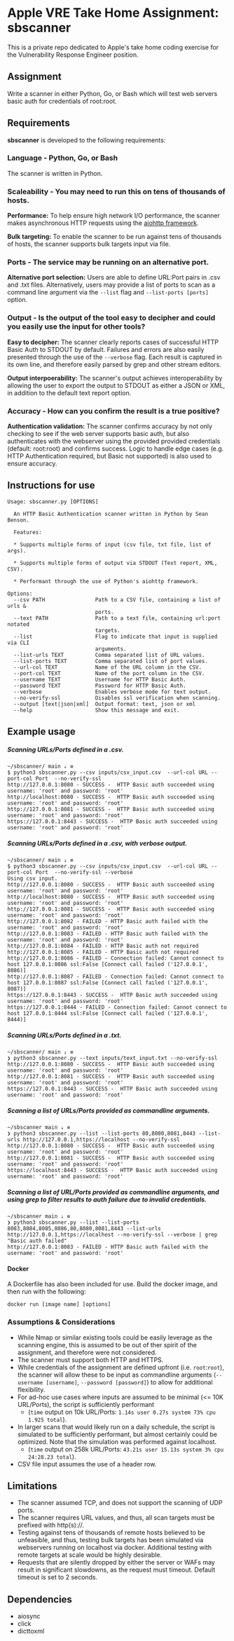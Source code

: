# Apple VRE Take Home Assignment: sbscanner
This is a private repo dedicated to Apple's take home coding exercise for the Vulnerability Response Engineer position.

## Assignment 
Write a scanner in either Python, Go, or Bash which will test web servers basic auth for credentials of root:root.

## Requirements
**sbscanner** is developed to the following requirements:

### Language - Python, Go, or Bash

The scanner is written in Python.

### Scaleability - You may need to run this on tens of thousands of hosts.
**Performance:** To help ensure high network I/O performance, the scanner makes asynchronous HTTP requests using the [aiohttp framework](https://docs.aiohttp.org/en/stable/).

**Bulk targeting:** To enable the scanner to be run against tens of thousands of hosts, the scanner supports bulk targets input via file.

### Ports - The service may be running on an alternative port.
**Alternative port selection:** Users are able to define URL:Port pairs in .csv and .txt files. Alternatively, users may provide a list of ports to scan as a command line argument via the `--list` flag and `--list-ports [ports]` option.

### Output - Is the output of the tool easy to decipher and could you easily use the input for other tools?
**Easy to decipher:** The scanner clearly reports cases of successful HTTP Basic Auth to STDOUT by default. Failures and errors are also easily presented through the use of the `--verbose` flag. Each result is captured in its own line, and therefore easily parsed by grep and other stream editors.

**Output interpoerability:** The scanner's output achieves interoperability by allowing the user to export the output to STDOUT as either a JSON or XML, in addition to the default text report option.

### Accuracy - How can you confirm the result is a true positive?
**Authentication validation:** The scanner confirms accuracy by not only checking to see if the web server supports basic auth, but also authenticates with the webserver using the provided provided credentials (default: root:root) and confirms success. Logic to handle edge cases (e.g. HTTP Authentication required, but Basic not supported) is also used to ensure accuracy.

## Instructions for use
```
Usage: sbscanner.py [OPTIONS]

  An HTTP Basic Authentication scanner written in Python by Sean Benson.

  Features:

  * Supports multiple forms of input (csv file, txt file, list of args).

  * Supports multiple forms of output via STDOUT (Text report, XML, CSV).

  * Performant through the use of Python's aiohttp framework.

Options:
  --csv PATH                Path to a CSV file, containing a list of urls &
                            ports.
  --text PATH               Path to a text file, containing url:port notated
                            targets.
  --list                    Flag to indicate that input is supplied via CLI
                            arguments.
  --list-urls TEXT          Comma separated list of URL values.
  --list-ports TEXT         Comma separated list of port values.
  --url-col TEXT            Name of the URL column in the CSV.
  --port-col TEXT           Name of the port column in the CSV.
  --username TEXT           Username for HTTP Basic Auth.
  --password TEXT           Password for HTTP Basic Auth.
  --verbose                 Enables verbose mode for text output.
  --no-verify-ssl           Disables ssl verification when scanning.
  --output [text|json|xml]  Output format: text, json or xml
  --help                    Show this message and exit.
```

## Example usage

##### Scanning URLs/Ports defined in a .csv.
```
~/sbscanner/ main ⇣ ≡
$ python3 sbscanner.py --csv inputs/csv_input.csv  --url-col URL --port-col Port  --no-verify-ssl          
http://127.0.0.1:8080 - SUCCESS -  HTTP Basic auth succeeded using username: 'root' and password: 'root'
http://localhost:8080 - SUCCESS -  HTTP Basic auth succeeded using username: 'root' and password: 'root'
http://127.0.0.1:8081 - SUCCESS -  HTTP Basic auth succeeded using username: 'root' and password: 'root'
https://127.0.0.1:8443 - SUCCESS -  HTTP Basic auth succeeded using username: 'root' and password: 'root'
```

##### Scanning URLs/Ports defined in a .csv, with verbose output.
```
~/sbscanner/ main ⇣ ≡
$ python3 sbscanner.py --csv inputs/csv_input.csv  --url-col URL --port-col Port  --no-verify-ssl --verbose     
Using csv input.
http://127.0.0.1:8080 - SUCCESS -  HTTP Basic auth succeeded using username: 'root' and password: 'root'
http://localhost:8080 - SUCCESS -  HTTP Basic auth succeeded using username: 'root' and password: 'root'
http://127.0.0.1:8081 - SUCCESS -  HTTP Basic auth succeeded using username: 'root' and password: 'root'
http://127.0.0.1:8082 - FAILED - HTTP Basic auth failed with the username: 'root' and password: 'root'
http://127.0.0.1:8083 - FAILED - HTTP Basic auth failed with the username: 'root' and password: 'root'
http://127.0.0.1:8084 - FAILED - HTTP Basic auth not required
http://127.0.0.1:8085 - FAILED - HTTP Basic auth not required
http://127.0.0.1:8086 - FAILED - Connection failed: Cannot connect to host 127.0.0.1:8086 ssl:False [Connect call failed ('127.0.0.1', 8086)]
http://127.0.0.1:8087 - FAILED - Connection failed: Cannot connect to host 127.0.0.1:8087 ssl:False [Connect call failed ('127.0.0.1', 8087)]
https://127.0.0.1:8443 - SUCCESS -  HTTP Basic auth succeeded using username: 'root' and password: 'root'
https://127.0.0.1:8444 - FAILED - Connection failed: Cannot connect to host 127.0.0.1:8444 ssl:False [Connect call failed ('127.0.0.1', 8444)]
```

##### Scanning URLs/Ports defined in a .txt.
```
~/sbscanner/ main ⇣ ≡
❯ python3 sbscanner.py --text inputs/text_input.txt --no-verify-ssl
http://127.0.0.1:8080 - SUCCESS -  HTTP Basic auth succeeded using username: 'root' and password: 'root'
http://127.0.0.1:8081 - SUCCESS -  HTTP Basic auth succeeded using username: 'root' and password: 'root'
https://127.0.0.1:8443 - SUCCESS -  HTTP Basic auth succeeded using username: 'root' and password: 'root'
```

##### Scanning a list of URLs/Ports provided as commandline arguments.
```
~/sbscanner main ⇣ ≡
❯ python3 sbscanner.py --list --list-ports 80,8080,8081,8443 --list-urls http://127.0.0.1,https://localhost --no-verify-ssl
http://127.0.0.1:8080 - SUCCESS -  HTTP Basic auth succeeded using username: 'root' and password: 'root'
http://127.0.0.1:8081 - SUCCESS -  HTTP Basic auth succeeded using username: 'root' and password: 'root'
https://localhost:8443 - SUCCESS -  HTTP Basic auth succeeded using username: 'root' and password: 'root'
```

##### Scanning a list of URL/Ports provided as commandline arguments, and using grep to filter results to auth failure due to invalid credentials.
```
~/sbscanner main ⇣ ≡
❯ python3 sbscanner.py --list --list-ports 8083,8084,8085,8086,80,8080,8081,8443 --list-urls http://127.0.0.1,https://localhost --no-verify-ssl --verbose | grep "Basic auth failed"
http://127.0.0.1:8083 - FAILED - HTTP Basic auth failed with the username: 'root' and password: 'root'
```

#### Docker

A Dockerfile has also been included for use. Build the docker image, and then run with the following:
```
docker run [image name] [options]
```

### Assumptions & Considerations
* While Nmap or similar existing tools could be easily leverage as the scanning engine, this is assumed to be out of ther spirit of the assignment, and therefore were not considered.
* The scanner must support both HTTP and HTTPS.
* While credentials of the assignment are defined upfront (i.e. `root`:`root`), the scanner will allow these to be input as commandline arguments (`--username [username]`, `--password [password]`) to allow for additional flexibility.
* For ad-hoc use cases where inputs are assumed to be minimal (<= 10K URL/Ports), the script is sufficiently performant  
  * (`time` output on 10k URL/Ports: `1.14s user 0.27s system 73% cpu 1.925 total`).
* In larger scans that would likely run on a daily schedule, the script is simulated to be sufficiently performant, but almost certainly could be optimized. Note that the simulation was performed against localhost.
  * (`time` output on 258k URL/Ports: `43.21s user 15.13s system 3% cpu 24:28.23 total`).
* CSV file input assumes the use of a header row.

## Limitations
* The scanner assumed TCP, and does not support the scanning of UDP ports.
* The scanner requires URL values, and thus, all scan targets must be prefixed with http(s)://.
* Testing against tens of thousands of remote hosts believed to be unfeasible, and thus, testing bulk targets has been simulated via webservers running on localhost via docker. Additional testing with remote targets at scale would be highly desirable.
* Requests that are silently dropped by either the server or WAFs may result in significant slowdowns, as the request must timeout. Default timeout is set to 2 seconds.

## Dependencies
* aiosync
* click
* dicttoxml

